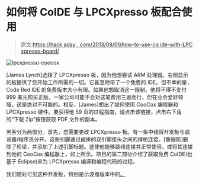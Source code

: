 # 如何将 CoIDE 与 LPCXpresso 板配合使用

> 原文:[https://hack aday . com/2013/08/01/how-to-use-co ide-with-LPC xpresso-board/](https://hackaday.com/2013/08/01/how-to-use-coide-with-lpcxpresso-board/)

![lpcxpresso-coocox](../Images/56214382b4b052f0cc54486044fe9aaa.png)

[James Lynch]选择了 LPCXpresso 板，因为他想尝试 ARM 处理器。右侧显示的板提供了您开始工作所需的一切。它甚至附带了一个免费的 IDE。但不幸的是，Code Red IDE 的免费版本大小有限。如果他想取消这一限制，他将不得不支付 999 美元购买正版。一家公司可能不会对这笔费用三思而行，但在业余爱好领域，这是绝对不可能的。相反，[James]想出了如何使用 CooCox 编程器和 LPCXpresso 硬件。要获得他 59 页的过程指南，请点击该链接，点击右下角的“下载 Zip”按钮获取 PDF 文件的副本。

黑客分为两部分。首先，您需要更改 LPCXpresso 板。有一条中线将开发板与调试器/程序员分开。这些引脚通过成排的双引脚接头之间的焊桥连接。[詹姆斯]删除了桥梁，并添加了上述引脚标题。这使他能够跳线连接并正常使用，或将其连接到他的 CooCox 编程器上，如上所示。项目的第二部分介绍了获取免费 CoIDE(也基于 Eclipse)来为 LPCXpresso 编译和编程代码的过程。

我们随处可见这种开发板，特别是示波器版本中的[。](http://hackaday.com/2011/08/26/making-oscilloscopes-from-arm-development-boards/)
